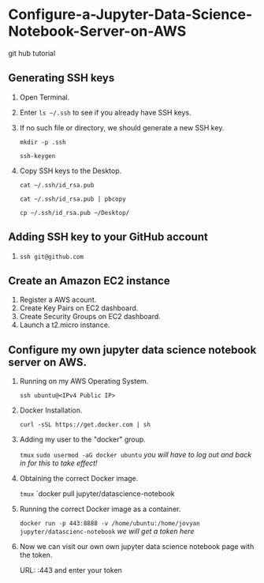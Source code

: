 # Configure-a-Jupyter-Data-Science-Notebook-Server-on-AWS
git hub tutorial
## Generating SSH keys 
1. Open Terminal.
2. Enter `ls ~/.ssh`  to see if you already have SSH keys.
3. If no such file or directory, we should generate a new SSH key.
  
   `mkdir -p .ssh`
   
   `ssh-keygen`
   
4. Copy SSH keys to the Desktop.
   
   `cat ~/.ssh/id_rsa.pub`  
   
   `cat ~/.ssh/id_rsa.pub | pbcopy`
   
   `cp ~/.ssh/id_rsa.pub ~/Desktop/`
   
## Adding SSH key to your GitHub account
1. `ssh git@github.com`
## Create an Amazon EC2 instance
1. Register a AWS acount.
2. Create Key Pairs on EC2 dashboard.
3. Create Security Groups on EC2 dashboard.
4. Launch a t2.micro instance.
## Configure my own jupyter data science notebook server on AWS.
1. Running on my AWS Operating System.
   
   `ssh ubuntu@<IPv4 Public IP>`
  
2. Docker Installation.
   
   `curl -sSL https://get.docker.com | sh`
 
3. Adding my user to the "docker" group.
  
   `tmux` `sudo usermod -aG docker ubuntu`   *you will have to log out and back in for this to take effect!*

4. Obtaining the correct Docker image.

   `tmux` `docker pull jupyter/datascience-notebook
   
5. Running the correct Docker image as a container.
   
   `docker run -p 443:8888 -v /home/ubuntu:/home/jovyan jupyter/datascienc-notebook` *we will get a token here*
6. Now we can visit our own own jupyter data science notebook page with the token.
   
   URL: <IPv4 Public IP>:443  and enter your token
   
